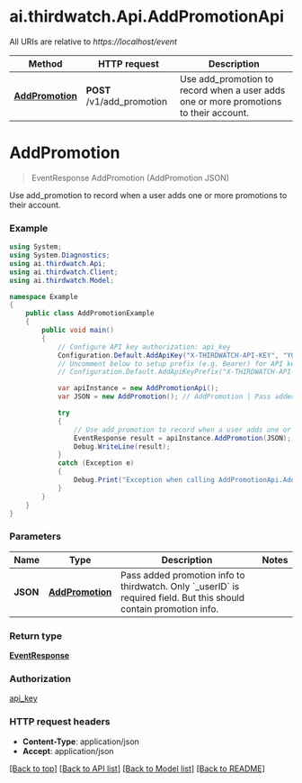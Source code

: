 # ai.thirdwatch.Api.AddPromotionApi

All URIs are relative to *https://localhost/event*

Method | HTTP request | Description
------------- | ------------- | -------------
[**AddPromotion**](AddPromotionApi.md#addpromotion) | **POST** /v1/add_promotion | Use add_promotion to record when a user adds one or more promotions to their account.


<a name="addpromotion"></a>
# **AddPromotion**
> EventResponse AddPromotion (AddPromotion JSON)

Use add_promotion to record when a user adds one or more promotions to their account.

### Example
```csharp
using System;
using System.Diagnostics;
using ai.thirdwatch.Api;
using ai.thirdwatch.Client;
using ai.thirdwatch.Model;

namespace Example
{
    public class AddPromotionExample
    {
        public void main()
        {
            // Configure API key authorization: api_key
            Configuration.Default.AddApiKey("X-THIRDWATCH-API-KEY", "YOUR_API_KEY");
            // Uncomment below to setup prefix (e.g. Bearer) for API key, if needed
            // Configuration.Default.AddApiKeyPrefix("X-THIRDWATCH-API-KEY", "Bearer");

            var apiInstance = new AddPromotionApi();
            var JSON = new AddPromotion(); // AddPromotion | Pass added promotion info to thirdwatch. Only `_userID` is required field. But this should contain promotion info.

            try
            {
                // Use add_promotion to record when a user adds one or more promotions to their account.
                EventResponse result = apiInstance.AddPromotion(JSON);
                Debug.WriteLine(result);
            }
            catch (Exception e)
            {
                Debug.Print("Exception when calling AddPromotionApi.AddPromotion: " + e.Message );
            }
        }
    }
}
```

### Parameters

Name | Type | Description  | Notes
------------- | ------------- | ------------- | -------------
 **JSON** | [**AddPromotion**](AddPromotion.md)| Pass added promotion info to thirdwatch. Only &#x60;_userID&#x60; is required field. But this should contain promotion info. | 

### Return type

[**EventResponse**](EventResponse.md)

### Authorization

[api_key](../README.md#api_key)

### HTTP request headers

 - **Content-Type**: application/json
 - **Accept**: application/json

[[Back to top]](#) [[Back to API list]](../README.md#documentation-for-api-endpoints) [[Back to Model list]](../README.md#documentation-for-models) [[Back to README]](../README.md)

